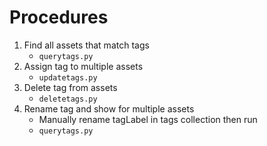 # Procedures

1. Find all assets that match tags
    * `querytags.py`
1. Assign tag to multiple assets
    * `updatetags.py`
1. Delete tag from assets
    * `deletetags.py`
1. Rename tag and show for multiple assets
    * Manually rename tagLabel in tags collection then run
    * `querytags.py`